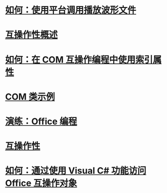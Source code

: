 # [如何：使用平台调用播放波形文件](how-to-use-platform-invoke-to-play-a-wave-file.md)
# [互操作性概述](interoperability-overview.md)
# [如何：在 COM 互操作编程中使用索引属性](how-to-use-indexed-properties-in-com-interop-rogramming.md)
# [COM 类示例](example-com-class.md)
# [演练：Office 编程](walkthrough-office-programming.md)
# [互操作性](interoperability.md)
# [如何：通过使用 Visual C# 功能访问 Office 互操作对象](how-to-access-office-onterop-objects.md)
